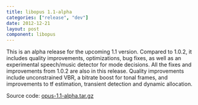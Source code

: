 ```yaml
---
title: libopus 1.1-alpha
categories: ["release", "dev"]
date: 2012-12-21
layout: post
component: libopus
---
```


This is an alpha release for the upcoming 1.1 version. Compared to 1.0.2, it includes
quality improvements, optimizations, bug fixes, as well as an experimental speech/music
detector for mode decisions. All the fixes and improvements from 1.0.2 are also in this
release. Quality improvements include unconstrained VBR, a bitrate boost for tonal frames,
and improvements to tf estimation, transient detection and dynamic allocation.

Source code: [opus-1.1-alpha.tar.gz](http://downloads.xiph.org/releases/opus/opus-1.1-alpha.tar.gz)
